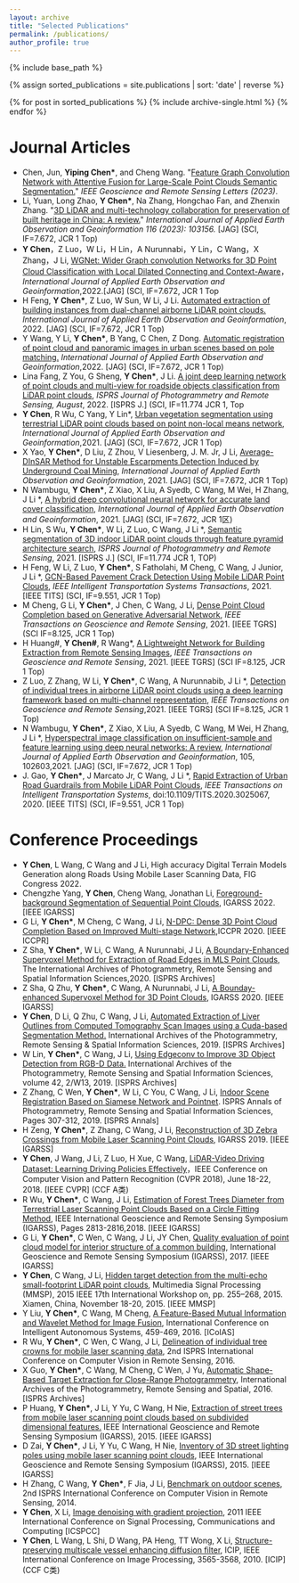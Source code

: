 ```yaml
---
layout: archive
title: "Selected Publications"
permalink: /publications/
author_profile: true
---
```


{% include base_path %}

{% assign sorted_publications = site.publications | sort: 'date' | reverse %}

{% for post in sorted_publications %}
  {% include archive-single.html %}
{% endfor %}


Journal Articles
======
+ Chen, Jun, __Yiping Chen*__, and Cheng Wang. "[Feature Graph Convolution Network with Attentive Fusion for Large-Scale Point Clouds Semantic Segmentation.](https://ieeexplore.ieee.org/abstract/document/10217158)" _IEEE Geoscience and Remote Sensing Letters (2023)_.
+	Li, Yuan, Long Zhao, __Y Chen*__, Na Zhang, Hongchao Fan, and Zhenxin Zhang. "[3D LiDAR and multi-technology collaboration for preservation of built heritage in China: A review.](https://www.sciencedirect.com/science/article/pii/S1569843222003442)" _International Journal of Applied Earth Observation and Geoinformation 116 (2023): 103156._ [JAG] (SCI, IF=7.672, JCR 1 Top)
+	__Y Chen__，Z Luo，W Li，H Lin，A Nurunnabi，Y Lin，C Wang，X Zhang，J Li, [WGNet: Wider Graph convolution Networks for 3D Point Cloud Classification with Local Dilated Connecting and Context-Aware](https://www.sciencedirect.com/science/article/pii/S030324342200112X)，_International Journal of Applied Earth Observation and Geoinformation_,2022.[JAG] (SCI, IF=7.672, JCR 1 Top
+	H Feng, __Y Chen*__, Z Luo, W Sun, W Li, J Li. [Automated extraction of building instances from dual-channel airborne LiDAR point clouds.](https://www.sciencedirect.com/science/article/pii/S1569843222002308) _International Journal of Applied Earth Observation and Geoinformation_, 2022. [JAG] (SCI, IF=7.672, JCR 1 Top)
+	Y Wang, Y Li, __Y Chen*__, B Yang, C Chen, Z Dong. [Automatic registration of point cloud and panoramic images in urban scenes based on pole matching.](https://doi.org/10.1016/j.jag.2022.103083) _International Journal of Applied Earth Observation and Geoinformation_,2022. [JAG] (SCI, IF=7.672, JCR 1 Top)
+	Lina Fang, Z You, G Sheng, __Y Chen*__, J Li. [A joint deep learning network of point clouds and multi-view for roadside objects classification from LiDAR point clouds](https://doi.org/10.1016/j.isprsjprs.2022.08.022), _ISPRS Journal of Photogrammetry and Remote Sensing, August_, 2022. [ISPRS J.] (SCI, IF=11.774 JCR 1, Top  
+	__Y Chen__, R Wu, C Yang, Y Lin*, [Urban vegetation segmentation using terrestrial LiDAR point clouds based on point non-local means network](https://doi.org/10.1016/j.jag.2021.102580), _International Journal of Applied Earth Observation and Geoinformation_,2021. [JAG] (SCI, IF=7.672, JCR 1 Top)
+	X Yao, __Y Chen*__, D Liu, Z Zhou, V Liesenberg, J. M. Jr, J Li, [Average-DInSAR Method for Unstable Escarpments Detection Induced by Underground Coal Mining](https://doi.org/10.1016/j.jag.2021.102489), _International Journal of Applied Earth Observation and Geoinformation_, 2021. [JAG] (SCI, IF=7.672, JCR 1 Top) 
+	N Wambugu, __Y Chen\*__, Z Xiao, X Liu, A Syedb, C Wang, M Wei, H Zhang, J Li \*, [A hybrid deep convolutional neural network for accurate land cover classification](https://doi.org/10.1016/j.jag.2021.102515), _International Journal of Applied Earth Observation and Geoinformation_, 2021. [JAG] (SCI, IF=7.672, JCR 1区)
+	H Lin, S Wu, __Y Chen\*__, W Li, Z Luo, C Wang, J Li \*, [Semantic segmentation of 3D indoor LiDAR point clouds through feature pyramid architecture search](https://doi.org/10.1016/j.isprsjprs.2021.05.009), _ISPRS Journal of Photogrammetry and Remote Sensing_, 2021. [ISPRS J.] (SCI, IF=11.774 JCR 1, TOP)
+	H Feng, W Li, Z Luo, __Y Chen\*__, S Fatholahi, M Cheng, C Wang, J Junior, J Li \*, [GCN-Based Pavement Crack Detection Using Mobile LiDAR Point Clouds](https://ieeexplore.ieee.org/document/9508901), _IEEE Intelligent Transportation Systems Transactions_, 2021. [IEEE TITS] (SCI, IF=9.551, JCR 1 Top)
+	M Cheng, G Li, __Y Chen*__, J Chen, C Wang, J Li, [Dense Point Cloud Completion based on Generative Adversarial Network](https://ieeexplore.ieee.org/abstract/document/9528913), _IEEE Transactions on Geoscience and Remote Sensing_, 2021. [IEEE TGRS] (SCI IF=8.125, JCR 1 Top) 
+	H Huang#, __Y Chen#__, R Wang*, [A Lightweight Network for Building Extraction from Remote Sensing Images](https://ieeexplore.ieee.org/abstract/document/9627995), _IEEE Transactions on Geoscience and Remote Sensing_, 2021. [IEEE TGRS] (SCI IF=8.125, JCR 1 Top)
+	Z Luo, Z Zhang, W Li, __Y Chen\*__, C Wang, A Nurunnabib, J Li \*, [Detection of individual trees in airborne LiDAR point clouds using a deep learning framework based on multi-channel representation](https://ieeexplore.ieee.org/abstract/document/9627111), _IEEE Transactions on Geoscience and Remote Sensing_,2021. [IEEE TGRS] (SCI IF=8.125, JCR 1 Top)
+	N Wambugu, __Y Chen\*__, Z Xiao, X Liu, A Syedb, C Wang, M Wei, H Zhang, J Li \*, [Hyperspectral image classification on insufficient-sample and feature learning using deep neural networks: A review](https://doi.org/10.1016/j.jag.2021.102603), _International Journal of Applied Earth Observation and Geoinformation_, 105, 102603,2021. [JAG] (SCI, IF=7.672, JCR 1 Top) 
+	J. Gao, __Y Chen\*__, J Marcato Jr, C Wang, J Li \*, [Rapid Extraction of Urban Road Guardrails from Mobile LiDAR Point Clouds](https://ieeexplore.ieee.org/abstract/document/9208763), _IEEE Transactions on Intelligent Transportation Systems_, doi:10.1109/TITS.2020.3025067, 2020. [IEEE TITS] (SCI, IF=9.551, JCR 1 Top)

Conference Proceedings
======
+ __Y Chen__, L Wang, C Wang and J Li, High accuracy Digital Terrain Models Generation along Roads Using Mobile Laser Scanning Data, FIG Congress 2022.
+ Chengzhe Yang, __Y Chen__, Cheng Wang, Jonathan Li, [Foreground-background Segmentation of Sequential Point Clouds](https://ieeexplore.ieee.org/abstract/document/9883255), IGARSS 2022. [IEEE IGARSS]
+ G Li, __Y Chen*__, M Cheng, C Wang, J Li, [N-DPC: Dense 3D Point Cloud Completion Based on Improved Multi-stage Network](https://doi.org/10.1145/3436369.3437421),ICCPR 2020. [IEEE ICCPR]
+ Z Sha, __Y Chen*__, W Li, C Wang, A Nurunnabi, J Li, [A Boundary-Enhanced Supervoxel Method for Extraction of Road Edges in MLS Point Clouds](https://doi.org/10.5194/isprs-archives-XLIII-B1-2020-65-2020), The International Archives of Photogrammetry, Remote Sensing and Spatial Information Sciences,2020. [ISPRS Archives]
+ Z Sha, Q Zhu, __Y Chen*__, C Wang, A Nurunnabi, J Li, [A Bounday-enhanced Supervoxel Method for 3D Point Clouds](https://ieeexplore.ieee.org/abstract/document/9323330), IGARSS 2020. [IEEE IGARSS]
+ __Y Chen__, D Li, Q Zhu, C Wang, J Li, [Automated Extraction of Liver Outlines from Computed Tomography Scan Images using a Cuda-based Segmentation Method.](https://doi.org/10.5194/isprs-archives-XLII-2-W12-31-2019) International Archives of the Photogrammetry, Remote Sensing & Spatial Information Sciences, 2019. [ISPRS Archives]
+ W Lin, __Y Chen*__, C Wang, J Li, [Using Edgeconv to Improve 3D Object Detection from RGB-D Data.](https://doi.org/10.5194/isprs-archives-XLII-2-W13-835-2019) International Archives of the Photogrammetry, Remote Sensing and Spatial Information Sciences, volume 42, 2/W13, 2019. [ISPRS Archives]
+ Z Zhang, C Wen, __Y Chen*__, W Li, C You, C Wang, J Li, [Indoor Scene Registration Based on Siamese Network and Pointnet](https://isprs-annals.copernicus.org/articles/IV-2-W5/307/2019/isprs-annals-IV-2-W5-307-2019.pdf). ISPRS Annals of Photogrammetry, Remote Sensing and Spatial Information Sciences, Pages 307-312, 2019. [ISPRS Annals]
+ H Zeng, __Y Chen*__, Z Zhang, C Wang, J Li, [Reconstruction of 3D Zebra Crossings from Mobile Laser Scanning Point Clouds](https://ieeexplore.ieee.org/abstract/document/8899336), IGARSS 2019. [IEEE IGARSS]
+ __Y Chen__, J Wang, J Li, Z Luo, H Xue, C Wang, [LiDAR-Video Driving Dataset: Learning Driving Policies Effectively](https://openaccess.thecvf.com/content_cvpr_2018/html/Chen_LiDAR-Video_Driving_Dataset_CVPR_2018_paper.html)，IEEE Conference on Computer Vision and Pattern Recognition (CVPR 2018), June 18-22, 2018. [IEEE CVPR] (CCF A类)
+ R Wu, __Y Chen*__, C Wang, J Li, [Estimation of Forest Trees Diameter from Terrestrial Laser Scanning Point Clouds Based on a Circle Fitting Method](https://ieeexplore.ieee.org/abstract/document/8517303), IEEE International Geoscience and Remote Sensing Symposium (IGARSS), Pages 2813-2816,2018. [IEEE IGARSS]
+ G Li, __Y Chen*__, C Wen, C Wang, J Li, JY Chen, [Quality evaluation of point cloud model for interior structure of a common building](https://ieeexplore.ieee.org/abstract/document/8128387), International Geoscience and Remote Sensing Symposium (IGARSS), 2017. [IEEE IGARSS]
+ __Y Chen__, C Wang, J Li, [Hidden target detection from the multi-echo small-footprint LiDAR point clouds](https://ieeexplore.ieee.org/abstract/document/7340880), Multimedia Signal Processing (MMSP), 2015 IEEE 17th International Workshop on, pp. 255–268, 2015. Xiamen, China, November 18-20, 2015. [IEEE MMSP]
+ Y Liu, __Y Chen*__, C Wang, M Cheng, [A Feature-Based Mutual Information and Wavelet Method for Image Fusion](https://link.springer.com/chapter/10.1007/978-3-319-48036-7_33), International Conference on Intelligent Autonomous Systems, 459-469, 2016. [ICoIAS]
+ R Wu, __Y Chen*__, C Wen, C Wang, J Li, [Delineation of individual tree crowns for mobile laser scanning data]( https://doi.org/10.1117/12.2234909), 2nd ISPRS International Conference on Computer Vision in Remote Sensing, 2016.
+ X Guo, __Y Chen*__, C Wang, M Cheng, C Wen, J Yu, [Automatic Shape-Based Target Extraction for Close-Range Photogrammetry](https://isprs-archives.copernicus.org/articles/XLI-B1/583/2016/isprs-archives-XLI-B1-583-2016.pdf), International Archives of the Photogrammetry, Remote Sensing and Spatial, 2016. [ISPRS Archives]
+ P Huang, __Y Chen*__, J Li, Y Yu, C Wang, H Nie, [Extraction of street trees from mobile laser scanning point clouds based on subdivided dimensional features.](https://ieeexplore.ieee.org/abstract/document/7325824) IEEE International Geoscience and Remote Sensing Symposium (IGARSS), 2015. [IEEE IGARSS]
+ D Zai, __Y Chen*__, J Li, Y Yu, C Wang, H Nie, [Inventory of 3D street lighting poles using mobile laser scanning point clouds](https://ieeexplore.ieee.org/abstract/document/7325828), IEEE International Geoscience and Remote Sensing Symposium (IGARSS), 2015. [IEEE IGARSS]
+ H Zhang, C Wang, __Y Chen*__, F Jia, J Li, [Benchmark on outdoor scenes](https://doi.org/10.1117/12.2234860), 2nd ISPRS International Conference on Computer Vision in Remote Sensing, 2014.
+ __Y Chen__, X Li, [Image denoising with gradient projection](https://ieeexplore.ieee.org/abstract/document/6061780), 2011 IEEE International Conference on Signal Processing, Communications and Computing [ICSPCC]
+ __Y Chen__, L Wang, L Shi, D Wang, PA Heng, TT Wong, X Li, [Structure-preserving multiscale vessel enhancing diffusion filter](https://ieeexplore.ieee.org/abstract/document/5651065), ICIP, IEEE International Conference on Image Processing, 3565-3568, 2010. [ICIP] (CCF C类)
